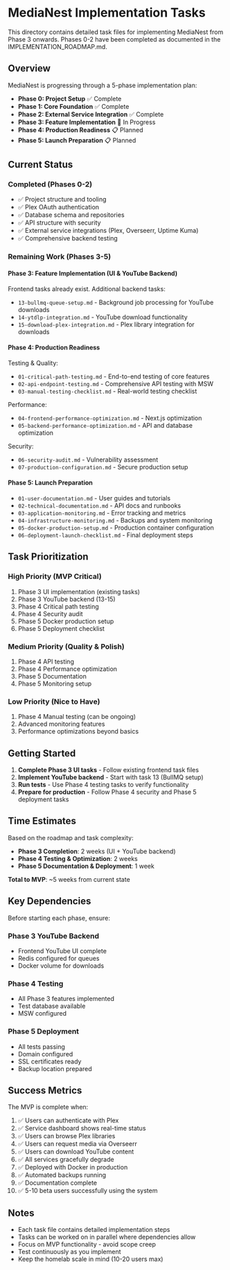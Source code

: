 # MediaNest Implementation Tasks

This directory contains detailed task files for implementing MediaNest from Phase 3 onwards. Phases 0-2 have been completed as documented in the IMPLEMENTATION_ROADMAP.md.

## Overview

MediaNest is progressing through a 5-phase implementation plan:

- **Phase 0: Project Setup** ✅ Complete
- **Phase 1: Core Foundation** ✅ Complete
- **Phase 2: External Service Integration** ✅ Complete
- **Phase 3: Feature Implementation** 🚧 In Progress
- **Phase 4: Production Readiness** 📋 Planned
- **Phase 5: Launch Preparation** 📋 Planned

## Current Status

### Completed (Phases 0-2)

- ✅ Project structure and tooling
- ✅ Plex OAuth authentication
- ✅ Database schema and repositories
- ✅ API structure with security
- ✅ External service integrations (Plex, Overseerr, Uptime Kuma)
- ✅ Comprehensive backend testing

### Remaining Work (Phases 3-5)

#### Phase 3: Feature Implementation (UI & YouTube Backend)

Frontend tasks already exist. Additional backend tasks:

- `13-bullmq-queue-setup.md` - Background job processing for YouTube downloads
- `14-ytdlp-integration.md` - YouTube download functionality
- `15-download-plex-integration.md` - Plex library integration for downloads

#### Phase 4: Production Readiness

Testing & Quality:

- `01-critical-path-testing.md` - End-to-end testing of core features
- `02-api-endpoint-testing.md` - Comprehensive API testing with MSW
- `03-manual-testing-checklist.md` - Real-world testing checklist

Performance:

- `04-frontend-performance-optimization.md` - Next.js optimization
- `05-backend-performance-optimization.md` - API and database optimization

Security:

- `06-security-audit.md` - Vulnerability assessment
- `07-production-configuration.md` - Secure production setup

#### Phase 5: Launch Preparation

- `01-user-documentation.md` - User guides and tutorials
- `02-technical-documentation.md` - API docs and runbooks
- `03-application-monitoring.md` - Error tracking and metrics
- `04-infrastructure-monitoring.md` - Backups and system monitoring
- `05-docker-production-setup.md` - Production container configuration
- `06-deployment-launch-checklist.md` - Final deployment steps

## Task Prioritization

### High Priority (MVP Critical)

1. Phase 3 UI implementation (existing tasks)
2. Phase 3 YouTube backend (13-15)
3. Phase 4 Critical path testing
4. Phase 4 Security audit
5. Phase 5 Docker production setup
6. Phase 5 Deployment checklist

### Medium Priority (Quality & Polish)

1. Phase 4 API testing
2. Phase 4 Performance optimization
3. Phase 5 Documentation
4. Phase 5 Monitoring setup

### Low Priority (Nice to Have)

1. Phase 4 Manual testing (can be ongoing)
2. Advanced monitoring features
3. Performance optimizations beyond basics

## Getting Started

1. **Complete Phase 3 UI tasks** - Follow existing frontend task files
2. **Implement YouTube backend** - Start with task 13 (BullMQ setup)
3. **Run tests** - Use Phase 4 testing tasks to verify functionality
4. **Prepare for production** - Follow Phase 4 security and Phase 5 deployment tasks

## Time Estimates

Based on the roadmap and task complexity:

- **Phase 3 Completion**: 2 weeks (UI + YouTube backend)
- **Phase 4 Testing & Optimization**: 2 weeks
- **Phase 5 Documentation & Deployment**: 1 week

**Total to MVP**: ~5 weeks from current state

## Key Dependencies

Before starting each phase, ensure:

### Phase 3 YouTube Backend

- Frontend YouTube UI complete
- Redis configured for queues
- Docker volume for downloads

### Phase 4 Testing

- All Phase 3 features implemented
- Test database available
- MSW configured

### Phase 5 Deployment

- All tests passing
- Domain configured
- SSL certificates ready
- Backup location prepared

## Success Metrics

The MVP is complete when:

1. ✅ Users can authenticate with Plex
2. ✅ Service dashboard shows real-time status
3. ✅ Users can browse Plex libraries
4. ✅ Users can request media via Overseerr
5. ✅ Users can download YouTube content
6. ✅ All services gracefully degrade
7. ✅ Deployed with Docker in production
8. ✅ Automated backups running
9. ✅ Documentation complete
10. ✅ 5-10 beta users successfully using the system

## Notes

- Each task file contains detailed implementation steps
- Tasks can be worked on in parallel where dependencies allow
- Focus on MVP functionality - avoid scope creep
- Test continuously as you implement
- Keep the homelab scale in mind (10-20 users max)
